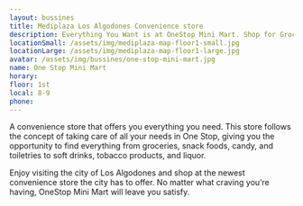 ```yaml
---
layout: bussines
title: Mediplaza Los Algodones Convenience store  
description: Everything You Want is at OneStop Mini Mart. Shop for Groceries, Snacks, soft Drinks, cigarettes, Newspapers, and more. Now Open at Mediplaza Los Algodones in Mexico. 
locationSmall: /assets/img/mediplaza-map-floor1-small.jpg
locationLarge: /assets/img/mediplaza-map-floor1-large.jpg
avatar: /assets/img/bussines/one-stop-mini-mart.jpg
name: One Stop Mini Mart
horary: 
floor: 1st
local: 8-9
phone: 
---
```

A convenience store that offers you everything you need. This store follows the concept of taking care of all your needs in One Stop, giving you the opportunity to find everything from groceries, snack foods, candy, and toiletries to soft drinks, tobacco products, and liquor.

Enjoy visiting the city of Los Algodones and shop at the newest convenience store the city has to offer. No matter what craving you’re having, OneStop Mini Mart will leave you satisfy. 